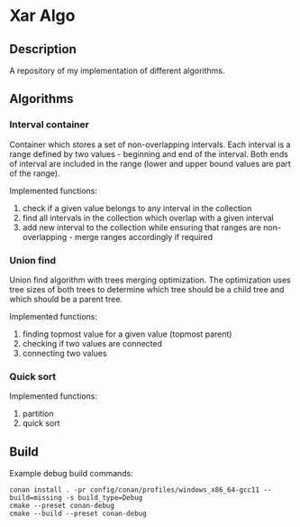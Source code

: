 # Xar Algo

## Description
A repository of my implementation of different algorithms. 

## Algorithms

### Interval container
Container which stores a set of non-overlapping intervals. 
Each interval is a range defined by two values - beginning and end of the interval.
Both ends of interval are included in the range (lower and upper bound values are part of the range).

Implemented functions:
1. check if a given value belongs to any interval in the collection
2. find all intervals in the collection which overlap with a given interval
3. add new interval to the collection while ensuring that ranges are non-overlapping - merge ranges accordingly if
required

### Union find
Union find algorithm with trees merging optimization. 
The optimization uses tree sizes of both trees to determine which tree should be a child tree and which should be a
parent tree. 

Implemented functions:
1. finding topmost value for a given value (topmost parent)
2. checking if two values are connected
3. connecting two values

### Quick sort
Implemented functions:
1. partition
2. quick sort

## Build
Example debug build commands:

```
conan install . -pr config/conan/profiles/windows_x86_64-gcc11 --build=missing -s build_type=Debug
cmake --preset conan-debug
cmake --build --preset conan-debug
```